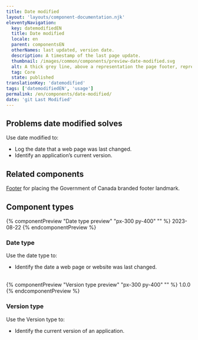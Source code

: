 ```yaml
---
title: Date modified
layout: 'layouts/component-documentation.njk'
eleventyNavigation:
  key: datemodifiedEN
  title: Date modified
  locale: en
  parent: componentsEN
  otherNames: last updated, version date.
  description: A timestamp of the last page update.
  thumbnail: /images/common/components/preview-date-modified.svg
  alt: A thick grey line, above a representation the page footer, represents the last page update text. 
  tag: Core
  state: published
translationKey: 'datemodified'
tags: ['datemodifiedEN', 'usage']
permalink: /en/components/date-modified/
date: 'git Last Modified'
---
```


## Problems date modified solves

Use date modified to:

- Log the date that a web page was last changed.
- Identify an application’s current version.

<article class="bg-full-width bg-primary text-light pt-500 pb-400 my-500">
  <h2 class="mt-0 mb-400">Related components</h2>

<a href="{{ links.footer }}" class="link-light">Footer</a> for placing the Government of Canada branded footer landmark.

</article>

## Component types

<div class="remove-empty-p">
<gcds-grid columns="1fr" columns-tablet="1fr 2fr" gap="500" align-items="start">
  {% componentPreview "Date type preview" "px-300 py-400" "" %}
  <gcds-date-modified>2023-08-22</gcds-date-modified>
  {% endcomponentPreview %}
  <div>
    <h3 class="mb-400">Date type</h3>
    <p class="mb-400">Use the date type to:</p>
    <ul class="list-disc mb-400">
      <li>Identify the date a web page or website was last changed.</li>
    </ul>
  </div>
</gcds-grid>
<br/>
<gcds-grid columns="1fr" columns-tablet="1fr 2fr" gap="500" align-items="start">
  {% componentPreview "Version type preview" "px-300 py-400" "" %}
  <gcds-date-modified type="version">1.0.0</gcds-date-modified>
  {% endcomponentPreview %}
  <div>
    <h3 class="mb-400">Version type</h3>
    <p class="mb-400">Use the Version type to:</p>
    <ul class="list-disc mb-400">
      <li>Identify the current version of an application.</li>
    </ul>
  </div>
</gcds-grid>
</br>

